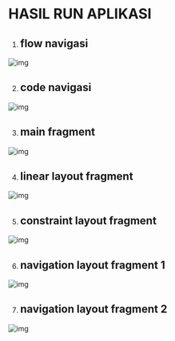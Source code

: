 # HASIL RUN APLIKASI

1. ## flow navigasi
![img](flow-navigation.PNG)

2. ## code navigasi
![img](flow-source-code.PNG)

3. ## main fragment
![img](mainfragment.jpg)

4. ## linear layout fragment
![img](linearfragment.jpg)

5. ## constraint layout fragment
![img](constraintfragment.jpg)

6. ## navigation layout fragment 1
![img](navigationfragment1.jpg)

7. ## navigation layout fragment 2
![img](navigationfragment2.jpg)
